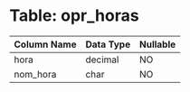# Table: opr_horas

| Column Name | Data Type | Nullable |
|-------------|-----------|----------|
| hora | decimal | NO |
| nom_hora | char | NO |
